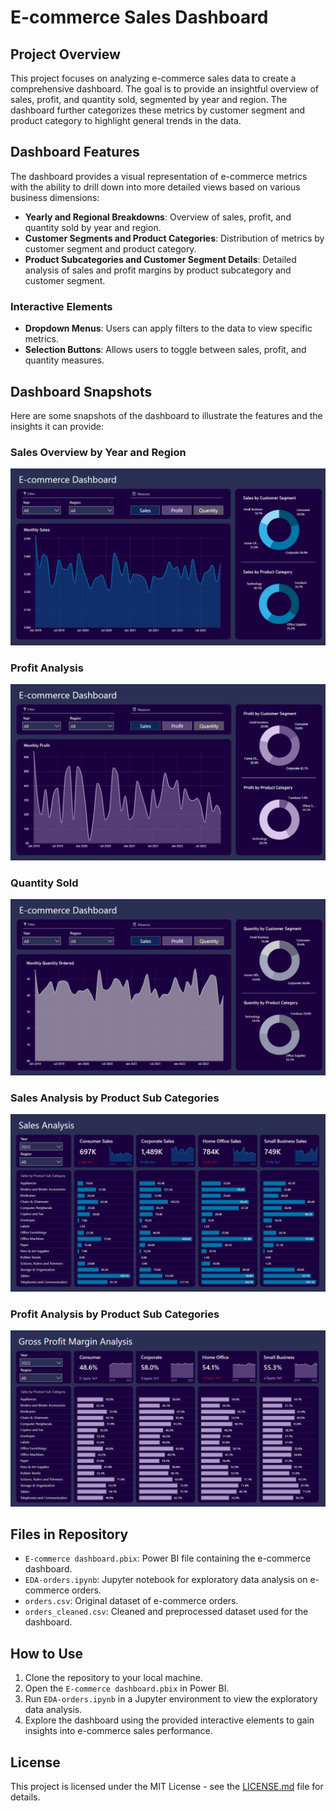 # E-commerce Sales Dashboard

## Project Overview
This project focuses on analyzing e-commerce sales data to create a comprehensive dashboard. The goal is to provide an insightful overview of sales, profit, and quantity sold, segmented by year and region. The dashboard further categorizes these metrics by customer segment and product category to highlight general trends in the data.

## Dashboard Features
The dashboard provides a visual representation of e-commerce metrics with the ability to drill down into more detailed views based on various business dimensions:
- **Yearly and Regional Breakdowns**: Overview of sales, profit, and quantity sold by year and region.
- **Customer Segments and Product Categories**: Distribution of metrics by customer segment and product category.
- **Product Subcategories and Customer Segment Details**: Detailed analysis of sales and profit margins by product subcategory and customer segment.

### Interactive Elements
- **Dropdown Menus**: Users can apply filters to the data to view specific metrics.
- **Selection Buttons**: Allows users to toggle between sales, profit, and quantity measures.

## Dashboard Snapshots
Here are some snapshots of the dashboard to illustrate the features and the insights it can provide:

### Sales Overview by Year and Region
![Sales Overview](examples/1.png)

### Profit Analysis
![Profit Overview](examples/2.png)

### Quantity Sold 
![Quantity Sold](examples/3.png)

### Sales Analysis by Product Sub Categories 
![Sales by products](examples/4.png)

### Profit Analysis by Product Sub Categories 
![Profit by products](examples/5.png)

## Files in Repository
- `E-commerce dashboard.pbix`: Power BI file containing the e-commerce dashboard.
- `EDA-orders.ipynb`: Jupyter notebook for exploratory data analysis on e-commerce orders.
- `orders.csv`: Original dataset of e-commerce orders.
- `orders_cleaned.csv`: Cleaned and preprocessed dataset used for the dashboard.

## How to Use
1. Clone the repository to your local machine.
2. Open the `E-commerce dashboard.pbix` in Power BI.
3. Run `EDA-orders.ipynb` in a Jupyter environment to view the exploratory data analysis.
4. Explore the dashboard using the provided interactive elements to gain insights into e-commerce sales performance.

## License
This project is licensed under the MIT License - see the [LICENSE.md](LICENSE.md) file for details.
